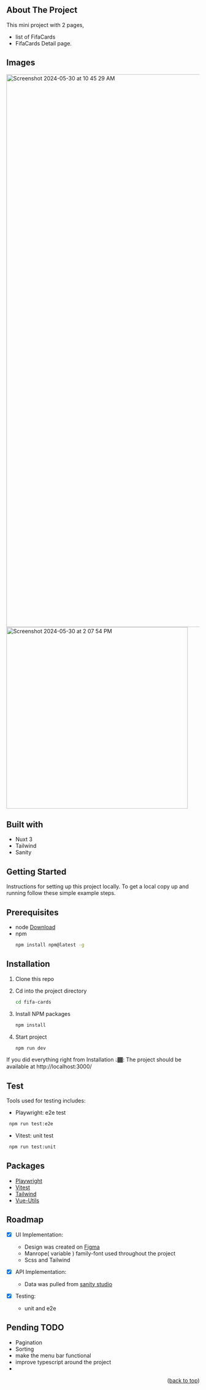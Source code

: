
<!-- ABOUT THE PROJECT -->
## About The Project


This mini project with 2 pages,  
- list of FifaCards
- FifaCards Detail page.


## Images 

  <img width="1440" alt="Screenshot 2024-05-30 at 10 45 29 AM" src="https://github.com/akpante3/fifa-cards/assets/37974813/52f6118b-e410-4ace-aebf-eb1b5e956a2d">
<img width="473" alt="Screenshot 2024-05-30 at 2 07 54 PM" src="https://github.com/akpante3/fifa-cards/assets/37974813/02fa45e1-1304-4f15-b05f-79c612eeea7e">

## Built with
- Nuxt 3
- Tailwind
- Sanity

## Getting Started

Instructions for setting up this project locally.
To get a local copy up and running follow these simple example steps.

<!-- PREREQUISITES -->
## Prerequisites
* node <a href="https://nodejs.org/en">Download</a>
* npm
  ```sh
  npm install npm@latest -g
  ```
<!-- INSTALLATION -->
## Installation

1. Clone this repo

2. Cd into the project directory
     ```sh
     cd fifa-cards
     ```
3. Install NPM packages
     ```sh
     npm install
     ```
4. Start project
     ```sh
     npm run dev
     ```
If you did everything right from Installation 👆🏾: The project should be available at http://localhost:3000/

<!-- TEST -->
## Test
Tools used for testing includes:

- Playwright: e2e test
```sh
 npm run test:e2e
```    

- Vitest: unit test
```sh
 npm run test:unit
```
## Packages
- [Playwright](https://playwright.dev/)
- [Vitest](https://vitest.dev/)
- [Tailwind](https://tailwindcss.com/)
- [Vue-Utils](https://test-utils.vuejs.org/)

<!-- ROADMAP -->
## Roadmap

- [x] UI Implementation:
     - Design was created on  [Figma](https://www.figma.com/file/s7kImUBIReGwNOfhtkqSNs/GDM-hiring?node-id=0%3A1)
     - Manrope( variable ) family-font used throughout the project
     - Scss and Tailwind
       
- [x] API Implementation:
    - Data was pulled from [sanity studio](https://www.sanity.io/)
      
- [x] Testing:
    - unit and e2e
      
## Pending TODO

- Pagination
- Sorting
- make the menu bar functional
- improve typescript around the project
- 

<p align="right">(<a href="#readme-top">back to top</a>)</p>

